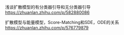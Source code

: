 
浅谈扩散模型的有分类器引导和无分类器引导
https://zhuanlan.zhihu.com/p/582880086

扩散模型与能量模型，Score-Matching和SDE，ODE的关系
https://zhuanlan.zhihu.com/p/576779879